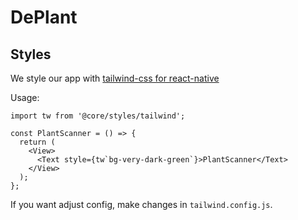 # DePlant

## Styles

We style our app with [tailwind-css for react-native](https://github.com/jaredh159/tailwind-react-native-classnames)

Usage:

```
import tw from '@core/styles/tailwind';

const PlantScanner = () => {
  return (
    <View>
      <Text style={tw`bg-very-dark-green`}>PlantScanner</Text>
    </View>
  );
};
```

If you want adjust config, make changes in `tailwind.config.js`.